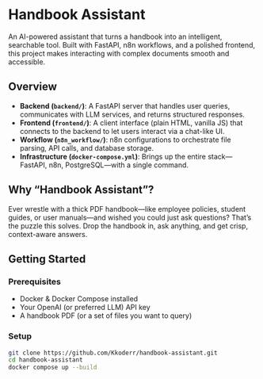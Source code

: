 # Handbook Assistant

An AI-powered assistant that turns a handbook into an intelligent, searchable tool. Built with FastAPI, n8n workflows, and a polished frontend, this project makes interacting with complex documents smooth and accessible.

##  Overview

- **Backend (`backend/`)**: A FastAPI server that handles user queries, communicates with LLM services, and returns structured responses.
- **Frontend (`frontend/`)**: A client interface (plain HTML, vanilla JS) that connects to the backend to let users interact via a chat-like UI.
- **Workflow (`n8n_workflow/`)**: n8n configurations to orchestrate file parsing, API calls, and database storage.
- **Infrastructure (`docker-compose.yml`)**: Brings up the entire stack—FastAPI, n8n, PostgreSQL—with a single command.

##  Why “Handbook Assistant”?

Ever wrestle with a thick PDF handbook—like employee policies, student guides, or user manuals—and wished you could just ask questions? That’s the puzzle this solves. Drop the handbook in, ask anything, and get crisp, context-aware answers.

## Getting Started

### Prerequisites

- Docker & Docker Compose installed  
- Your OpenAI (or preferred LLM) API key  
- A handbook PDF (or a set of files you want to query)

### Setup

```bash
git clone https://github.com/Kkoderr/handbook-assistant.git
cd handbook-assistant
docker compose up --build
